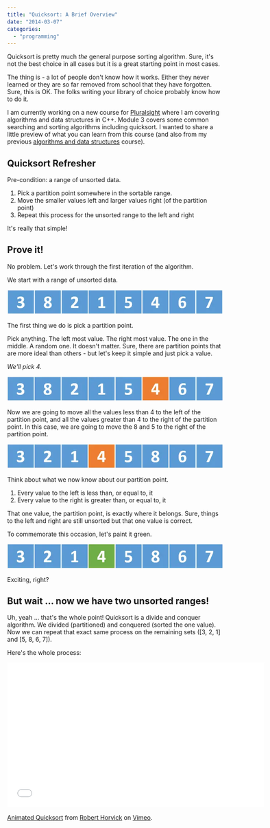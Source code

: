 ```yaml
---
title: "Quicksort: A Brief Overview"
date: "2014-03-07"
categories: 
  - "programming"
---
```


Quicksort is pretty much _the_ general purpose sorting algorithm. Sure, it's not the best choice in all cases but it is a great starting point in most cases.

The thing is - a lot of people don't know how it works. Either they never learned or they are so far removed from school that they have forgotten. Sure, this is OK. The folks writing your library of choice probably know how to do it.

I am currently working on a new course for [Pluralsight](http://pluralsight.com/training/Authors/Details/robert-horvick) where I am covering algorithms and data structures in C++. Module 3 covers some common searching and sorting algorithms including quicksort. I wanted to share a little preview of what you can learn from this course (and also from my previous [algorithms and data structures](http://pluralsight.com/training/Courses/TableOfContents/ads-part1) course).

## Quicksort Refresher

Pre-condition: a range of unsorted data.

1. Pick a partition point somewhere in the sortable range.
2. Move the smaller values left and larger values right (of the partition point)
3. Repeat this process for the unsorted range to the left and right

It's really that simple!

## Prove it!

No problem. Let's work through the first iteration of the algorithm.

We start with a range of unsorted data.

![unsorted data width=](/images/archive/quicksort-start.webp)

The first thing we do is pick a partition point.

Pick anything. The left most value. The right most value. The one in the middle. A random one. It doesn't matter. Sure, there are partition points that are more ideal than others - but let's keep it simple and just pick a value.

_We'll pick 4._

![quicksort partitions the unsorted range](/images/archive/quicksort-part.webp)

Now we are going to move all the values less than 4 to the left of the partition point, and all the values greater than 4 to the right of the partition point. In this case, we are going to move the 8 and 5 to the right of the partition point.

![quicksort swaps the values](/images/archive/quicksort-swap.webp)

Think about what we now know about our partition point.

1. Every value to the left is less than, or equal to, it
2. Every value to the right is greater than, or equal to, it

That one value, the partition point, is exactly where it belongs. Sure, things to the left and right are still unsorted but that one value is correct.

To commemorate this occasion, let's paint it green.

![quicksort is complete](/images/archive/quicksort-done.webp)

Exciting, right?

## But wait ... now we have two unsorted ranges!

Uh, yeah ... that's the whole point! Quicksort is a divide and conquer algorithm. We divided (partitioned) and conquered (sorted the one value). Now we can repeat that exact same process on the remaining sets ([3, 2, 1] and [5, 8, 6, 7]).

Here's the whole process:

<iframe src="//player.vimeo.com/video/88438734" width="600" height="336" frameborder="0" webkitallowfullscreen mozallowfullscreen="" allowfullscreen=""></iframe>

[Animated Quicksort](http://vimeo.com/88438734) from [Robert Horvick](http://vimeo.com/user25733081) on [Vimeo](https://vimeo.com).
